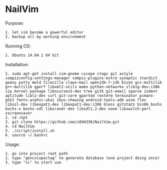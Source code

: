 NailVim
=======

Purpose:

    1. let vim become a powerful editor
    2. backup all my working environment

Running OS:

	1. Ubuntu 14.04.1 64 bit

Installation:

	1. sudo apt-get install vim-gnome cscope ctags git astyle compizconfig-settings-manager compiz-plugins-extra synaptic stardict geany putty meld filezilla claws-mail openjdk-7-jdk bison gcc-multilib g++-multilib gperf libxml2-utils make python-networkx zlib1g-dev:i386 zip kernel-package libncurses5-dev tree gitk git-email sparse indent aptitude liblz-dev curl git-core gparted roxterm terminator pcmanx-gtk2 fonts-arphic-ukai ibus-chewing android-tools-adb wine flex libssl-dev libexpat1-dev libexpat1-dev:i386 bless gitstats bin86 bochs bochs-x bochs-sdl libxrandr-dev libsdl1.2-dev nasm libswitch-perl xscreensaver
	2. cd /opt
	3. git clone https://github.com/s894330/NailVim.git
	4. cd NailVim
	5. ./script/install.sh
	6. source ~/.bashrc

Usage:

	1. go into project root path
	2. type "gencscopectag" to generate database (one project doing once)
	3. type "vi" to start use
